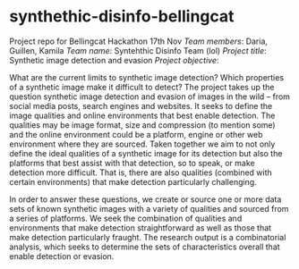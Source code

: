 # synthethic-disinfo-bellingcat
Project repo for Bellingcat Hackathon 17th Nov 
*Team members*: Daria, Guillen, Kamila 
*Team name*: Syntehthic Disinfo Team (lol) 
*Project title*: Synthetic image detection and evasion
*Project objective*: 


What are the current limits to synthetic image detection? Which properties of a synthetic image make it difficult to detect? The project takes up the question synthetic image detection and evasion of images in the wild –  from social media posts, search engines and websites. It seeks to define the image qualities and online environments that best enable detection. The qualities may be image format, size and compression (to mention some) and the online environment could be a platform, engine or other web environment where they are sourced. Taken together we aim to not only define the ideal qualities of a synthetic image for its detection but also the platforms that best assist with that detection, so to speak, or make detection more difficult. That is, there are also qualities (combined with certain environments) that make detection particularly challenging. 

In order to answer these questions, we create or source one or more data sets of known synthetic images with a variety of qualities and sourced from a series of platforms. We seek the combination of qualities and environments that make detection straightforward as well as those that make detection particularly fraught. The research output is a combinatorial analysis, which seeks to determine the sets of characteristics overall that enable detection or evasion. 


